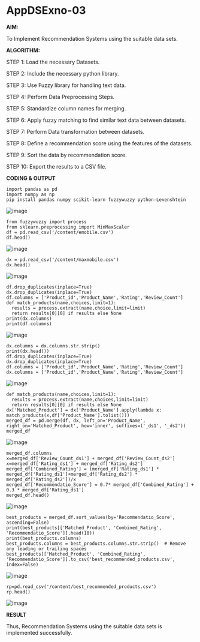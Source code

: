 # AppDSExno-03

**AIM:**

To Implement Recommendation Systems using the suitable data sets.

**ALGORITHM:**

STEP 1: Load the necessary Datasets.

STEP 2: Include the necessary python library.

STEP 3: Use Fuzzy library for handling text data.

STEP 4: Perform Data Preprocessing Steps.

STEP 5: Standardize column names for merging.

STEP 6: Apply fuzzy matching to find similar text data between datasets.

STEP 7: Perform Data transformation between datasets.

STEP 8: Define a recommendation score using the features of the datasets.

STEP 9: Sort the data by recommendation score.

STEP 10: Export the results to a CSV file.


**CODING & OUTPUT**
```
import pandas as pd
import numpy as np
pip install pandas numpy scikit-learn fuzzywuzzy python-Levenshtein
```
![image](https://github.com/user-attachments/assets/1b5039b0-b2eb-4665-99ca-f38164996056)
```
from fuzzywuzzy import process
from sklearn.preprocessing import MinMaxScaler
df = pd.read_csv('/content/emobile.csv')
df.head()
```
![image](https://github.com/user-attachments/assets/5f686c6b-770a-4509-abdc-60b53ec8bdc8)
```
dx = pd.read_csv('/content/maxmobile.csv')
dx.head()
```
![image](https://github.com/user-attachments/assets/7f554645-1f70-4221-8a61-2d98f6b490a6)
```
df.drop_duplicates(inplace=True)
dx.drop_duplicates(inplace=True)
df.columns = ['Product_id','Product_Name','Rating','Review_Count']
def match_products(name,choices,limit=1):
  results = process.extract(name,choice,limit=limit)
  return results[0][0] if results else None
print(dx.columns)
print(df.columns)
```
![image](https://github.com/user-attachments/assets/ec65abf3-25e9-4deb-ba6b-888177db40b6)
```
dx.columns = dx.columns.str.strip()
print(dx.head())
df.drop_duplicates(inplace=True)
dx.drop_duplicates(inplace=True)
df.columns = ['Product_id','Product_Name','Rating','Review_Count']
dx.columns = ['Product_id','Product_Name','Rating','Review_Count']
```
![image](https://github.com/user-attachments/assets/66ee8244-a28f-4cb1-863b-f4e1f499b507)
```
def match_products(name,choices,limit=1):
  results = process.extract(name,choices,limit=limit)
  return results[0][0] if results else None
dx['Matched_Product'] = dx['Product_Name'].apply(lambda x: match_products(x,df['Product_Name'].tolist()))
merged_df = pd.merge(df, dx, left_on='Product_Name', right_on='Matched_Product', how='inner', suffixes=('_ds1', '_ds2'))
merged_df
```
![image](https://github.com/user-attachments/assets/a011d33b-bda1-47a6-8dd0-b6e8db1f2890)
```
merged_df.columns
x=merged_df['Review_Count_ds1'] + merged_df['Review_Count_ds2']
x=merged_df['Rating_ds1'] + merged_df['Rating_ds2']
merged_df['Combined_Rating'] = (merged_df['Rating_ds1'] * merged_df['Rating_ds1']+merged_df['Rating_ds2'] * merged_df['Rating_ds2'])/x
merged_df['Recommendatio_Score'] = 0.7* merged_df['Combined_Rating'] + 0.3 * merged_df['Rating_ds1']
merged_df.head()
```
![image](https://github.com/user-attachments/assets/63f347e2-2454-4bf8-8359-3377fd1f9b0a)
```
best_products = merged_df.sort_values(by='Recommendatio_Score', ascending=False)
print(best_products[['Matched_Product', 'Combined_Rating', 'Recommendatio_Score']].head(10))
print(best_products.columns)
best_products.columns = best_products.columns.str.strip()  # Remove any leading or trailing spaces
best_products[['Matched_Product', 'Combined_Rating', 'Recommendatio_Score']].to_csv('best_recommended_products.csv', index=False)
```
![image](https://github.com/user-attachments/assets/930d4181-b86d-443d-8077-e52a91d0da00)
```
rp=pd.read_csv('/content/best_recommended_products.csv')
rp.head()
```
![image](https://github.com/user-attachments/assets/4e8de5c0-00a5-4ab7-9363-8f7a990d2def)

**RESULT**

Thus, Recommendation Systems using the suitable data sets is implemented successfully.
